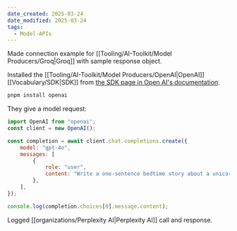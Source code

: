 ```yaml
---
date_created: 2025-03-24
date_modified: 2025-03-24
tags:
  - Model-APIs
---
```


Made connection example for [[Tooling/AI-Toolkit/Model Producers/Groq|Groq]] with sample response object. 

Installed the [[Tooling/AI-Toolkit/Model Producers/OpenAI|OpenAI]] [[Vocabulary/SDK|SDK]] from [the SDK page in Open AI's documentation](https://platform.openai.com/docs/libraries).
```bash
pnpm install openai
```

They give a model request:
```javascript
import OpenAI from "openai";
const client = new OpenAI();

const completion = await client.chat.completions.create({
    model: "gpt-4o",
    messages: [
        {
            role: "user",
            content: "Write a one-sentence bedtime story about a unicorn.",
        },
    ],
});

console.log(completion.choices[0].message.content);
```

Logged [[organizations/Perplexity AI|Perplexity AI]] call and response. 